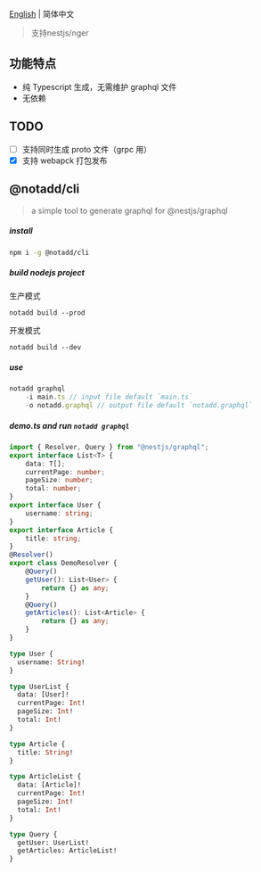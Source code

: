 [English](README_EN.md) | 简体中文
> 支持nestjs/nger

## 功能特点

- 纯 Typescript 生成，无需维护 graphql 文件
- 无依赖

## TODO

- [ ] 支持同时生成 proto 文件（grpc 用）    
- [x] 支持 webapck 打包发布

## @notadd/cli
> a simple tool to generate graphql for @nestjs/graphql

##### install

```sh
npm i -g @notadd/cli
```

##### build nodejs project
生产模式
```
notadd build --prod
```
开发模式
```
notadd build --dev
```

##### use

```ts
notadd graphql 
    -i main.ts // input file default `main.ts`
    -o notadd.graphql // output file default `notadd.graphql`
```

##### demo.ts and run `notadd graphql`

```ts
import { Resolver, Query } from "@nestjs/graphql";
export interface List<T> {
    data: T[];
    currentPage: number;
    pageSize: number;
    total: number;
}
export interface User {
    username: string;
}
export interface Article {
    title: string;
}
@Resolver()
export class DemoResolver {
    @Query()
    getUser(): List<User> {
        return {} as any;
    }
    @Query()
    getArticles(): List<Article> {
        return {} as any;
    }
}
```

```graphql
type User {
  username: String!
}

type UserList {
  data: [User]!
  currentPage: Int!
  pageSize: Int!
  total: Int!
}

type Article {
  title: String!
}

type ArticleList {
  data: [Article]!
  currentPage: Int!
  pageSize: Int!
  total: Int!
}

type Query {
  getUser: UserList!
  getArticles: ArticleList!
}
```
